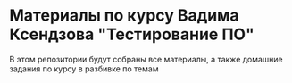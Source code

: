 # Материалы по курсу Вадима Ксендзова "Тестирование ПО"

В этом репозитории будут собраны все материалы, а также домашние задания по курсу в разбивке по темам